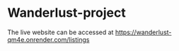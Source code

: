 # Wanderlust-project
The live website can be accessed at https://wanderlust-qm4e.onrender.com/listings

